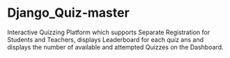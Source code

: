 # Django_Quiz-master
Interactive Quizzing Platform which supports Separate Registration for Students and Teachers, displays Leaderboard for each quiz ans and displays the number of available and attempted Quizzes on the Dashboard.
